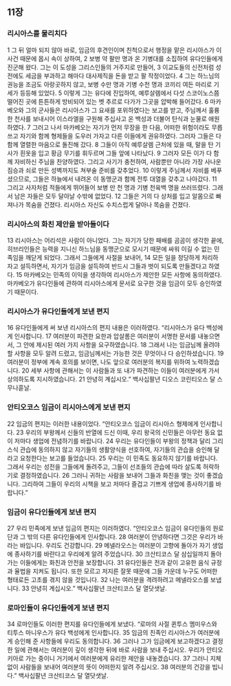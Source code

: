 ## 11장
### 리시아스를 물리치다
1 그 뒤 얼마 되지 않아 바로, 임금의 후견인이며 친척으로서 행정을 맡은 리시아스가 이 사건 때문에 몹시 속이 상하여,
2 보병 약 팔만 명과 온 기병대를 소집하여 유다인들에게 진군해 왔다. 그는 이 도성을 그리스인들의 거주지로 만들어,
3 이교도들의 신전처럼 성전에도 세금을 부과하고 해마다 대사제직을 돈을 받고 팔 작정이었다.
4 그는 하느님의 권능을 조금도 아랑곳하지 않고, 보병 수만 명과 기병 수천 명과 코끼리 여든 마리로 기세가 등등해 있었다.
5 이렇게 그는 유다에 진입하여, 예루살렘에서 다섯 스코이노스쯤 떨어진 곳에 튼튼하게 방비되어 있는 벳 추르로 다가가 그곳을 압박해 들어갔다.
6 마카베오와 그의 군사들은 리시아스가 그 요새를 포위하였다는 보고를 받고, 주님께서 훌륭한 천사를 보내시어 이스라엘을 구원해 주십사고 온 백성과 더불어 탄식과 눈물로 애원하였다.
7 그러고 나서 마카베오는 자기가 먼저 무장을 한 다음, 어떠한 위험이라도 무릅쓰고 자기와 함께 형제들을 도우러 가자고 다른 이들에게 권유하였다. 그러자 그들은 다 함께 열렬한 마음으로 돌진해 갔다.
8 그들이 아직 예루살렘 근처에 있을 때, 말을 탄 기사가 흰옷을 입고 황금 무기를 휘두르며 그들 앞에 나타났다.
9 그러자 모든 이가 다 함께 자비하신 주님을 찬양하였다. 그리고 사기가 충천하여, 사람뿐만 아니라 가장 사나운 짐승과 쇠로 만든 성벽까지도 쳐부술 준비를 갖추었다.
10 이렇게 주님께서 자비를 베푸셨으므로, 그들은 하늘에서 내려온 이 동맹군과 함께 전투 대열을 갖추고 나아갔다.
11 그리고 사자처럼 적들에게 뛰어들어 보병 만 천 명과 기병 천육백 명을 쓰러뜨렸다. 그래서 남은 자들은 모두 달아날 수밖에 없었다.
12 그들은 거의 다 상처를 입고 알몸으로 빠져나가 목숨을 건졌다. 리시아스 자신도 수치스럽게 달아나 목숨을 건졌다.
### 리시아스의 화친 제안을 받아들이다
13 리시아스는 어리석은 사람이 아니었다. 그는 자기가 당한 패배를 곰곰이 생각한 끝에, 히브리인들은 능력을 지니신 하느님을 동맹군으로 모시기 때문에 싸워 이길 수 없는 민족임을 깨닫게 되었다. 그래서 그들에게 사절을 보내어,
14 모든 일을 정당하게 처리하자고 설득하면서, 자기가 임금을 설득하여 반드시 그들과 벗이 되도록 만들겠다고 하였다.
15 마카베오는 민족의 이익을 생각하여 리시아스가 제안한 모든 사항에 동의하였다. 마카베오가 유다인들에 관하여 리시아스에게 문서로 요구한 것을 임금이 모두 승인하였기 때문이다.
### 리시아스가 유다인들에게 보낸 편지
16 유다인들에게 써 보낸 리시아스의 편지 내용은 이러하였다. “리시아스가 유다 백성에게 인사합니다.
17 여러분이 파견한 요한과 압살롬은 여러분이 서명한 문서를 내놓으면서, 그 안에 제시된 여러 가지 사항을 요구하였습니다.
18 그래서 나는 임금님께 올려야 할 사항을 모두 알려 드렸고, 임금님께서는 가능한 것은 무엇이나 다 승인하셨습니다.
19 여러분이 정부에 계속 호의를 보이면, 나도 앞으로 여러분의 복지를 위하여 노력하겠습니다.
20 세부 사항에 관해서는 이 사람들과 또 내가 파견하는 이들이 여러분에게 가서 상의하도록 지시하였습니다.
21 안녕히 계십시오.” 백사십팔년 디오스 코린티오스 달 스무나흗날.
### 안티오코스 임금이 리시아스에게 보낸 편지
22 임금의 편지는 이러한 내용이었다. “안티오코스 임금이 리시아스 형제에게 인사합니다.
23 우리의 부왕께서 신들의 반열에 드신 이때, 우리 왕국의 신민들은 아무런 동요 없이 저마다 생업에 전념하기를 바랍니다.
24 우리는 유다인들이 부왕의 정책과 달리 그리스식 관습에 동의하지 않고 자기들의 생활양식을 선호하여, 자기들의 관습을 승인해 달라고 요청한다는 보고를 들었습니다.
25 우리는 이 민족도 동요하지 않기를 바랍니다. 그래서 우리는 성전을 그들에게 돌려주고, 그들이 선조들의 관습에 따라 살도록 허락하기로 결정하였습니다.
26 그러니 귀하는 사람을 보내어 그들과 화친을 맺는 것이 좋겠습니다. 그리하여 그들이 우리의 시책을 보고 저마다 즐겁고 기쁘게 생업에 종사하기를 바랍니다.”
### 임금이 유다인들에게 보낸 편지
27 우리 민족에게 보낸 임금의 편지는 이러하였다. “안티오코스 임금이 유다인들의 원로단과 그 밖의 다른 유다인들에게 인사합니다.
28 여러분이 안녕하다면 그것은 우리가 바라는 바입니다. 우리도 건강합니다.
29 메넬라오스는 여러분이 고향에 돌아가 자기 생업에 종사하기를 바란다고 우리에게 알려 주었습니다.
30 크산티코스 달 삼십일까지 돌아가는 이들에게는 화친과 안전을 보장합니다.
31 유다인들은 전과 같이 고유한 음식 규정과 율법을 지켜도 됩니다. 또한 모르고 저지른 잘못 때문에 그들 가운데 누구도 어떠한 형태로든 고초를 겪지 않을 것입니다.
32 나는 여러분을 격려하려고 메넬라오스를 보냅니다.
33 안녕히 계십시오.” 백사십팔년 크산티코스 달 열닷샛날.
### 로마인들이 유다인들에게 보낸 편지
34 로마인들도 이러한 편지를 유다인들에게 보냈다. “로마의 사절 퀸투스 멤미우스와 티투스 마니우스가 유다 백성에게 인사합니다.
35 임금의 친족인 리시아스가 여러분에게 승인해 준 사항들에 우리도 동의합니다.
36 그러나 그가 임금에게 보고하겠다고 결정한 일에 관해서는 여러분이 깊이 생각한 뒤에 바로 사람을 보내 주십시오. 우리가 안티오키아로 가는 중이니 거기에서 여러분에게 유리한 제안을 내놓겠습니다.
37 그러니 지체 없이 사람들을 보내어 여러분의 뜻이 어떠한지 알려 주십시오.
38 여러분의 건강을 빕니다.” 백사십팔년 크산티코스 달 열닷샛날.
